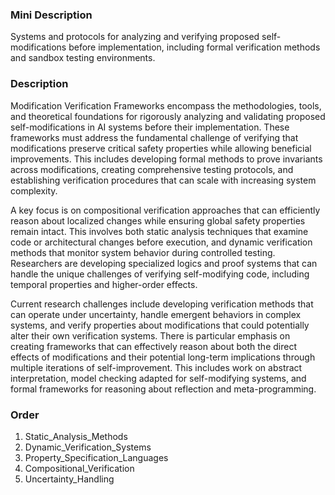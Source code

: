 ### Mini Description

Systems and protocols for analyzing and verifying proposed self-modifications before implementation, including formal verification methods and sandbox testing environments.

### Description

Modification Verification Frameworks encompass the methodologies, tools, and theoretical foundations for rigorously analyzing and validating proposed self-modifications in AI systems before their implementation. These frameworks must address the fundamental challenge of verifying that modifications preserve critical safety properties while allowing beneficial improvements. This includes developing formal methods to prove invariants across modifications, creating comprehensive testing protocols, and establishing verification procedures that can scale with increasing system complexity.

A key focus is on compositional verification approaches that can efficiently reason about localized changes while ensuring global safety properties remain intact. This involves both static analysis techniques that examine code or architectural changes before execution, and dynamic verification methods that monitor system behavior during controlled testing. Researchers are developing specialized logics and proof systems that can handle the unique challenges of verifying self-modifying code, including temporal properties and higher-order effects.

Current research challenges include developing verification methods that can operate under uncertainty, handle emergent behaviors in complex systems, and verify properties about modifications that could potentially alter their own verification systems. There is particular emphasis on creating frameworks that can effectively reason about both the direct effects of modifications and their potential long-term implications through multiple iterations of self-improvement. This includes work on abstract interpretation, model checking adapted for self-modifying systems, and formal frameworks for reasoning about reflection and meta-programming.

### Order

1. Static_Analysis_Methods
2. Dynamic_Verification_Systems
3. Property_Specification_Languages
4. Compositional_Verification
5. Uncertainty_Handling
